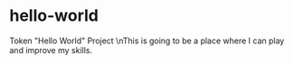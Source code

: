 # hello-world
Token "Hello World" Project
\nThis is going to be a place where I can play and improve my skills. 
